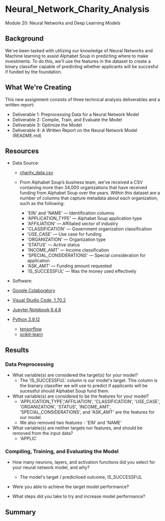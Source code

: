 # Neural_Network_Charity_Analysis

Module 20: Neural Networks and Deep Learning Models

## Background

We've been tasked with utilizing our knowledge of Neural Networks and Machine learning to assist Alphabet Soup in predicting where to make investments. To do this, we'll use the features in the dataset to create a binary classifier capable of predicting whether applicants will be succesful if funded by the foundation.

## What We're Creating

This new assignment consists of three technical analysis deliverables and a written report:

- Deliverable 1: Preprocessing Data for a Neural Network Model
- Deliverable 2: Compile, Train, and Evaluate the Model
- Deliverable 3: Optimize the Model
- Deliverable 4: A Written Report on the Neural Network Model (README.md)

## Resources

- Data Source:
  - [charity_data.csv](https://github.com/abrodyyy/Neural_Network_Charity_Analysis/blob/main/Resources/charity_data.csv)
  - From Alphabet Soup’s business team, we've received a CSV containing more than 34,000 organizations that have received funding from Alphabet Soup over the years. Within this dataset are a number of columns that capture metadata about each organization, such as the following:

    - 'EIN' and 'NAME' — Identification columns
    - 'APPLICATION_TYPE' — Alphabet Soup application type
    - 'AFFILIATION' — Affiliated sector of industry
    - 'CLASSIFICATION' — Government organization classification
    - 'USE_CASE' — Use case for funding
    - 'ORGANIZATION' — Organization type
    - 'STATUS' — Active status
    - 'INCOME_AMT' — Income classification
    - 'SPECIAL_CONSIDERATIONS' — Special consideration for application
    - 'ASK_AMT' — Funding amount requested
    - 'IS_SUCCESSFUL' — Was the money used effectively

- Software:
- [Google Colaboratory](https://colab.research.google.com)
- [Visual Studio Code, 1.70.2](https://code.visualstudio.com/updates/v1_70)
- [Jupyter Notebook 6.4.8](https://jupyter-notebook.readthedocs.io/_/downloads/en/v6.4.8/pdf/)
- [Python 3.9.12](https://www.python.org/downloads/release/python-3912/)
  - [tensorflow](https://www.tensorflow.org)
  - [scikit-learn](https://scikit-learn.org/stable/)

## Results

### Data Preprocessing

- What variable(s) are considered the target(s) for your model?
  - The 'IS_SUCCESSFUL' column is our model's target. This column is the bianary classifier we will use to predict if applicants will be sucessful should Alphabet Soup fund them.
- What variable(s) are considered to be the features for your model?
  - 'APPLICATION_TYPE','AFFILIATION', 'CLASSIFICATION', 'USE_CASE', 'ORGANIZATION', 'STATUS', 'INCOME_AMT', 'SPECIAL_CONSIDERATIONS', and 'ASK_AMT' are the features for our model.
  - We also removed two features - 'EIN' and 'NAME'
- What variable(s) are neither targets nor features, and should be removed from the input data?
  - 'APPLIC

### Compiling, Training, and Evaluating the Model

- How many neurons, layers, and activation functions did you select for your neural network model, and why?
  - The model's target / predictioed outcome, IS_SUCCESSFUL 

- Were you able to achieve the target model performance?
- What steps did you take to try and increase model performance?

## Summary
